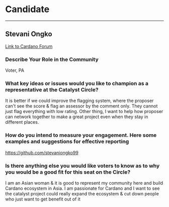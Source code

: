 # Candidate #
***
## Stevani Ongko ##

[Link to Cardano Forum](https://forum.cardano.org/t/stevani-ongko-platform-statement/109198)

### Describe Your Role in the Community ###

Voter, PA

### What key ideas or issues would you like to champion as a representative at the Catalyst Circle? ###

It is better if we could improve the flagging system, where the proposer can't see the score & flag an assessor by the comment only. They cannot just flag everything with low rating. Other thing, I want to help how proposer can network together to make a great project even when they stay in different places.

### How do you intend to measure your engagement. Here some examples and suggestions for effective reporting ###

https://github.com/stevaniongko99

### Is there anything else you would like voters to know as to why you would be a good fit for this seat on the Circle? ###

I am an Asian woman & it is good to represent my community here and build Cardano ecosystem in Asia. I am passionate for Cardano and I want to see the catalyst project could really expand the ecosystem & cut down people who just want to get benefit out of it